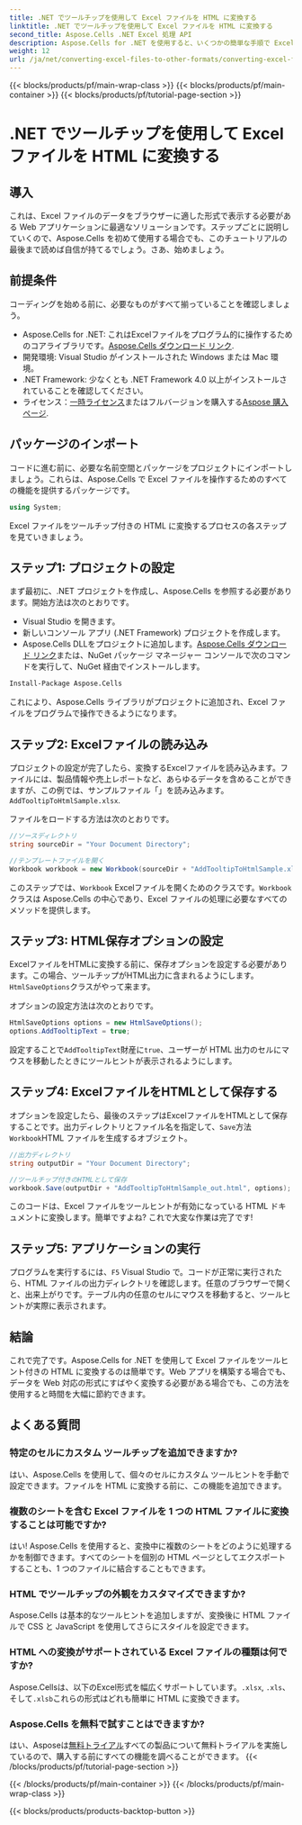 ```yaml
---
title: .NET でツールチップを使用して Excel ファイルを HTML に変換する
linktitle: .NET でツールチップを使用して Excel ファイルを HTML に変換する
second_title: Aspose.Cells .NET Excel 処理 API
description: Aspose.Cells for .NET を使用すると、いくつかの簡単な手順で Excel をツールヒント付きの HTML に変換できます。インタラクティブな Excel データを使用して、Web アプリを簡単に強化できます。
weight: 12
url: /ja/net/converting-excel-files-to-other-formats/converting-excel-file-to-html-with-tooltip/
---
```


{{< blocks/products/pf/main-wrap-class >}}
{{< blocks/products/pf/main-container >}}
{{< blocks/products/pf/tutorial-page-section >}}

# .NET でツールチップを使用して Excel ファイルを HTML に変換する

## 導入

これは、Excel ファイルのデータをブラウザーに適した形式で表示する必要がある Web アプリケーションに最適なソリューションです。ステップごとに説明していくので、Aspose.Cells を初めて使用する場合でも、このチュートリアルの最後まで読めば自信が持てるでしょう。さあ、始めましょう。

## 前提条件

コーディングを始める前に、必要なものがすべて揃っていることを確認しましょう。

-  Aspose.Cells for .NET: これはExcelファイルをプログラム的に操作するためのコアライブラリです。[Aspose.Cells ダウンロード リンク](https://releases.aspose.com/cells/net/).
- 開発環境: Visual Studio がインストールされた Windows または Mac 環境。
- .NET Framework: 少なくとも .NET Framework 4.0 以上がインストールされていることを確認してください。
- ライセンス：[一時ライセンス](https://purchase.aspose.com/temporary-license/)またはフルバージョンを購入する[Aspose 購入ページ](https://purchase.aspose.com/buy).

## パッケージのインポート

コードに進む前に、必要な名前空間とパッケージをプロジェクトにインポートしましょう。これらは、Aspose.Cells で Excel ファイルを操作するためのすべての機能を提供するパッケージです。

```csharp
using System;
```

Excel ファイルをツールチップ付きの HTML に変換するプロセスの各ステップを見ていきましょう。

## ステップ1: プロジェクトの設定

まず最初に、.NET プロジェクトを作成し、Aspose.Cells を参照する必要があります。開始方法は次のとおりです。

- Visual Studio を開きます。
- 新しいコンソール アプリ (.NET Framework) プロジェクトを作成します。
-  Aspose.Cells DLLをプロジェクトに追加します。[Aspose.Cells ダウンロード リンク](https://releases.aspose.com/cells/net/)または、NuGet パッケージ マネージャー コンソールで次のコマンドを実行して、NuGet 経由でインストールします。

```bash
Install-Package Aspose.Cells
```

これにより、Aspose.Cells ライブラリがプロジェクトに追加され、Excel ファイルをプログラムで操作できるようになります。

## ステップ2: Excelファイルの読み込み

プロジェクトの設定が完了したら、変換するExcelファイルを読み込みます。ファイルには、製品情報や売上レポートなど、あらゆるデータを含めることができますが、この例では、サンプルファイル「」を読み込みます。`AddTooltipToHtmlSample.xlsx`.

ファイルをロードする方法は次のとおりです。

```csharp
//ソースディレクトリ
string sourceDir = "Your Document Directory";

//テンプレートファイルを開く
Workbook workbook = new Workbook(sourceDir + "AddTooltipToHtmlSample.xlsx");
```

このステップでは、`Workbook` Excelファイルを開くためのクラスです。`Workbook`クラスは Aspose.Cells の中心であり、Excel ファイルの処理に必要なすべてのメソッドを提供します。

## ステップ3: HTML保存オプションの設定

ExcelファイルをHTMLに変換する前に、保存オプションを設定する必要があります。この場合、ツールチップがHTML出力に含まれるようにします。`HtmlSaveOptions`クラスがやって来ます。

オプションの設定方法は次のとおりです。

```csharp
HtmlSaveOptions options = new HtmlSaveOptions();
options.AddTooltipText = true;
```

設定することで`AddTooltipText`財産に`true`、ユーザーが HTML 出力のセルにマウスを移動したときにツールヒントが表示されるようにします。

## ステップ4: ExcelファイルをHTMLとして保存する

オプションを設定したら、最後のステップはExcelファイルをHTMLとして保存することです。出力ディレクトリとファイル名を指定して、`Save`方法`Workbook`HTML ファイルを生成するオブジェクト。

```csharp
//出力ディレクトリ
string outputDir = "Your Document Directory";

//ツールチップ付きのHTMLとして保存
workbook.Save(outputDir + "AddTooltipToHtmlSample_out.html", options);
```

このコードは、Excel ファイルをツールヒントが有効になっている HTML ドキュメントに変換します。簡単ですよね? これで大変な作業は完了です!

## ステップ5: アプリケーションの実行

プログラムを実行するには、`F5` Visual Studio で。コードが正常に実行されたら、HTML ファイルの出力ディレクトリを確認します。任意のブラウザーで開くと、出来上がりです。テーブル内の任意のセルにマウスを移動すると、ツールヒントが実際に表示されます。

## 結論

これで完了です。Aspose.Cells for .NET を使用して Excel ファイルをツールヒント付きの HTML に変換するのは簡単です。Web アプリを構築する場合でも、データを Web 対応の形式にすばやく変換する必要がある場合でも、この方法を使用すると時間を大幅に節約できます。 

## よくある質問

### 特定のセルにカスタム ツールチップを追加できますか?
はい、Aspose.Cells を使用して、個々のセルにカスタム ツールヒントを手動で設定できます。ファイルを HTML に変換する前に、この機能を追加できます。

### 複数のシートを含む Excel ファイルを 1 つの HTML ファイルに変換することは可能ですか?
はい! Aspose.Cells を使用すると、変換中に複数のシートをどのように処理するかを制御できます。すべてのシートを個別の HTML ページとしてエクスポートすることも、1 つのファイルに結合することもできます。


### HTML でツールチップの外観をカスタマイズできますか?
Aspose.Cells は基本的なツールヒントを追加しますが、変換後に HTML ファイルで CSS と JavaScript を使用してさらにスタイルを設定できます。

### HTML への変換がサポートされている Excel ファイルの種類は何ですか?
 Aspose.Cellsは、以下のExcel形式を幅広くサポートしています。`.xlsx`, `.xls`、 そして`.xlsb`これらの形式はどれも簡単に HTML に変換できます。

### Aspose.Cells を無料で試すことはできますか?
はい、Asposeは[無料トライアル](https://releases.aspose.com/)すべての製品について無料トライアルを実施しているので、購入する前にすべての機能を調べることができます。
{{< /blocks/products/pf/tutorial-page-section >}}

{{< /blocks/products/pf/main-container >}}
{{< /blocks/products/pf/main-wrap-class >}}

{{< blocks/products/products-backtop-button >}}
